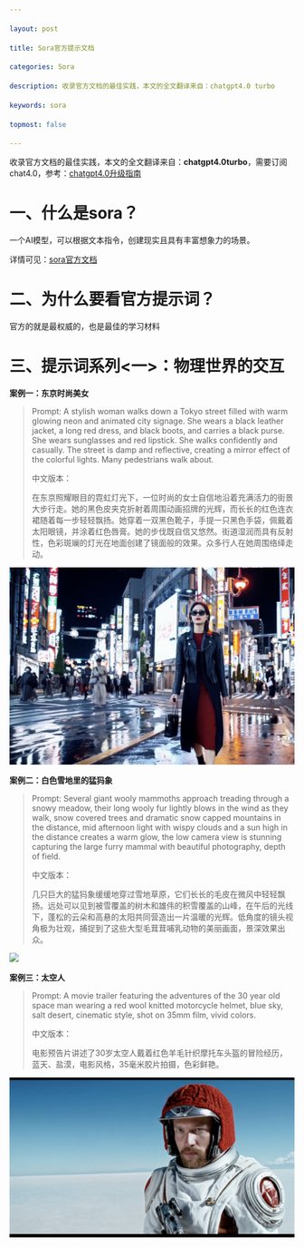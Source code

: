 ```yaml
---

layout: post

title: Sora官方提示文档

categories: Sora

description: 收录官方文档的最佳实践，本文的全文翻译来自：chatgpt4.0 turbo

keywords: sora

topmost: false

---
```

收录官方文档的最佳实践，本文的全文翻译来自：**chatgpt4.0turbo**，需要订阅chat4.0，参考：[chatgpt4.0升级指南](https://www.chatgptzixun.com/2024/02/29/upgrade-chatgpt/)



# 一、什么是sora？

一个AI模型，可以根据文本指令，创建现实且具有丰富想象力的场景。

详情可见：[sora官方文档](https://openai.com/sora)

# 二、为什么要看官方提示词？

官方的就是最权威的，也是最佳的学习材料

# 三、提示词系列<一>：物理世界的交互

**案例一：东京时尚美女**

>Prompt: A stylish woman walks down a Tokyo street filled with warm glowing neon and animated city signage. She wears a black leather jacket, a long red dress, and black boots, and carries a black purse. She wears sunglasses and red lipstick. She walks confidently and casually. The street is damp and reflective, creating a mirror effect of the colorful lights. Many pedestrians walk about.
>
>
>
>中文版本：
>
>在东京照耀眼目的霓虹灯光下，一位时尚的女士自信地沿着充满活力的街景大步行走。她的黑色皮夹克折射着周围动画招牌的光辉，而长长的红色连衣裙随着每一步轻轻飘扬。她穿着一双黑色靴子，手提一只黑色手袋，佩戴着太阳眼镜，并涂着红色唇膏。她的步伐既自信又悠然。街道湿润而具有反射性，色彩斑斓的灯光在地面创建了镜面般的效果。众多行人在她周围络绎走动。

![](/images/sora/tokyo-beauty.png)



**案例二：白色雪地里的猛犸象**

>Prompt: Several giant wooly mammoths approach treading through a snowy meadow, their long wooly fur lightly blows in the wind as they walk, snow covered trees and dramatic snow capped mountains in the distance, mid afternoon light with wispy clouds and a sun high in the distance creates a warm glow, the low camera view is stunning capturing the large furry mammal with beautiful photography, depth of field.
>
>
>
>
>
>中文版本：
>
>几只巨大的猛犸象缓缓地穿过雪地草原，它们长长的毛皮在微风中轻轻飘扬。远处可以见到被雪覆盖的树木和雄伟的积雪覆盖的山峰，在午后的光线下，蓬松的云朵和高悬的太阳共同营造出一片温暖的光辉。低角度的镜头视角极为壮观，捕捉到了这些大型毛茸茸哺乳动物的美丽画面，景深效果出众。

![](/images/sora/elephant.png)



**案例三：太空人**

>Prompt: A movie trailer featuring the adventures of the 30 year old space man wearing a red wool knitted motorcycle helmet, blue sky, salt desert, cinematic style, shot on 35mm film, vivid colors.
>
>
>
>中文版本：
>
>电影预告片讲述了30岁太空人戴着红色羊毛针织摩托车头盔的冒险经历，蓝天、盐漠，电影风格，35毫米胶片拍摄，色彩鲜艳。
>
>

![](/images/sora/space-man.png)







